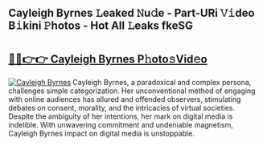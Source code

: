## Cayleigh Byrnes 𝙻eaked 𝙽u𝚍e - Part-URi 𝚅𝚒deo B𝚒kini 𝙿hotos - Hot All 𝙻eaks fkeSG

# <h2><a href="http://ld3atcr.urlbe.top/?page=Cayleigh+Byrnes">🔗🔗👉👉 Cayleigh Byrnes P𝚑oto𝚜Vid𝚎o</a></h2>

[![Cayleigh Byrnes](https://i.imgur.com/eBuTRDB.gif)](http://ld3atcr.urlbe.top/?page=Cayleigh+Byrnes)
Cayleigh Byrnes, a paradoxical and complex persona, challenges simple categorization. Her unconventional method of engaging with online audiences has allured and offended observers, stimulating debates on consent, morality, and the intricacies of virtual societies. Despite the ambiguity of her intentions, her mark on digital media is indelible. With unwavering commitment and undeniable magnetism, Cayleigh Byrnes impact on digital media is unstoppable.
